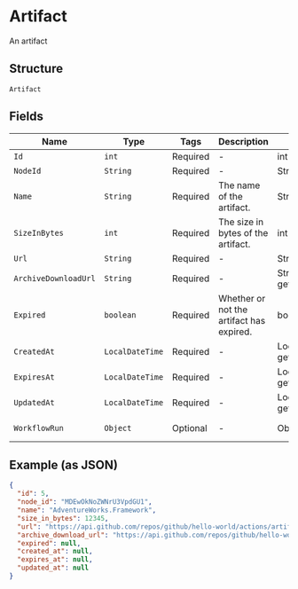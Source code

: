 
# Artifact

An artifact

## Structure

`Artifact`

## Fields

| Name | Type | Tags | Description | Getter | Setter |
|  --- | --- | --- | --- | --- | --- |
| `Id` | `int` | Required | - | int getId() | setId(int id) |
| `NodeId` | `String` | Required | - | String getNodeId() | setNodeId(String nodeId) |
| `Name` | `String` | Required | The name of the artifact. | String getName() | setName(String name) |
| `SizeInBytes` | `int` | Required | The size in bytes of the artifact. | int getSizeInBytes() | setSizeInBytes(int sizeInBytes) |
| `Url` | `String` | Required | - | String getUrl() | setUrl(String url) |
| `ArchiveDownloadUrl` | `String` | Required | - | String getArchiveDownloadUrl() | setArchiveDownloadUrl(String archiveDownloadUrl) |
| `Expired` | `boolean` | Required | Whether or not the artifact has expired. | boolean getExpired() | setExpired(boolean expired) |
| `CreatedAt` | `LocalDateTime` | Required | - | LocalDateTime getCreatedAt() | setCreatedAt(LocalDateTime createdAt) |
| `ExpiresAt` | `LocalDateTime` | Required | - | LocalDateTime getExpiresAt() | setExpiresAt(LocalDateTime expiresAt) |
| `UpdatedAt` | `LocalDateTime` | Required | - | LocalDateTime getUpdatedAt() | setUpdatedAt(LocalDateTime updatedAt) |
| `WorkflowRun` | `Object` | Optional | - | Object getWorkflowRun() | setWorkflowRun(Object workflowRun) |

## Example (as JSON)

```json
{
  "id": 5,
  "node_id": "MDEwOkNoZWNrU3VpdGU1",
  "name": "AdventureWorks.Framework",
  "size_in_bytes": 12345,
  "url": "https://api.github.com/repos/github/hello-world/actions/artifacts/5",
  "archive_download_url": "https://api.github.com/repos/github/hello-world/actions/artifacts/5/zip",
  "expired": null,
  "created_at": null,
  "expires_at": null,
  "updated_at": null
}
```

